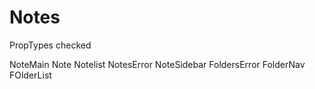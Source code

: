 # Notes

PropTypes checked

NoteMain
Note
Notelist
NotesError
NoteSidebar
FoldersError
FolderNav
FOlderList
